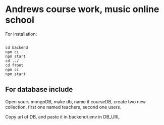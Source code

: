 <h1>Andrews course work, music online school</h1>

<p>For installation: </p>
<code>
cd backend
npm ci
npm start
cd ../
cd front
npm ci
npm start
</code>

<h2>For database include</h2>
<p>Open yours mongoDB, make db, name it courseDB, create two new collection, first one named teachers, second one users.</p>
<p>Copy url of DB, and paste it in backend/.env in DB_URL</p>

